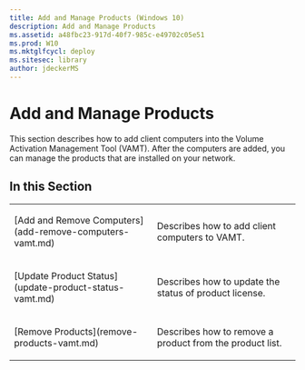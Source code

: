 ```yaml
---
title: Add and Manage Products (Windows 10)
description: Add and Manage Products
ms.assetid: a48fbc23-917d-40f7-985c-e49702c05e51
ms.prod: W10
ms.mktglfcycl: deploy
ms.sitesec: library
author: jdeckerMS
---
```


# Add and Manage Products


This section describes how to add client computers into the Volume Activation Management Tool (VAMT). After the computers are added, you can manage the products that are installed on your network.

## In this Section


<table>
<colgroup>
<col width="50%" />
<col width="50%" />
</colgroup>
<tbody>
<tr class="odd">
<td align="left"><p>[Add and Remove Computers](add-remove-computers-vamt.md)</p></td>
<td align="left"><p>Describes how to add client computers to VAMT.</p></td>
</tr>
<tr class="even">
<td align="left"><p>[Update Product Status](update-product-status-vamt.md)</p></td>
<td align="left"><p>Describes how to update the status of product license.</p></td>
</tr>
<tr class="odd">
<td align="left"><p>[Remove Products](remove-products-vamt.md)</p></td>
<td align="left"><p>Describes how to remove a product from the product list.</p></td>
</tr>
</tbody>
</table>

 

 

 





